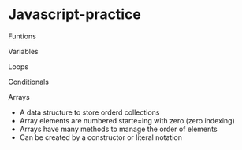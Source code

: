 # Javascript-practice

Funtions



Variables



Loops


Conditionals




Arrays

- A data structure to store orderd collections
- Array elements are numbered starte=ing with zero (zero indexing)
- Arrays have many methods to manage the order of elements
- Can be created by a constructor or literal notation


  
